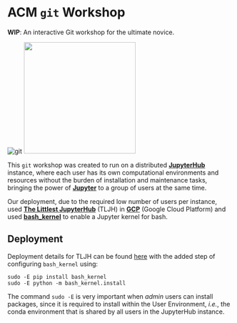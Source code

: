 # ACM `git` Workshop

**WIP**: An interactive Git workshop for the ultimate novice.

![git](https://git-scm.com/images/logo@2x.png) <img src="https://jupyter.org/assets/hublogo.svg" width="250"/>

This `git` workshop was created to run on a distributed [**JupyterHub**](https://jupyter.org/hub) instance, where each user has its own computational environments and resources without the burden of installation and maintenance tasks, bringing the power of [**Jupyter**](https://jupyter.org/) to a group of users at the same time.

Our deployment, due to the required low number of users per instance, used [**The Littlest JupyterHub**](https://github.com/jupyterhub/the-littlest-jupyterhub) (TLJH) in [**GCP**](https://cloud.google.com/) (Google Cloud Platform) and used [**bash_kernel**](https://github.com/takluyver/bash_kernel)  to enable a Jupyter kernel for bash.

## Deployment

Deployment details for TLJH can be found [here](http://tljh.jupyter.org/en/latest/install/index.html) with the added step of configuring `bash_kernel` using:

```
sudo -E pip install bash_kernel
sudo -E python -m bash_kernel.install
```

The command `sudo -E` is very important when *admin* users can install packages, since it is required to install within the User Environment, *i.e.*, the conda environment that is shared by all users in the JupyterHub instance.
